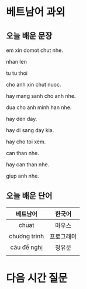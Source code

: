 # 베트남어 과외

## 오늘 배운 문장

em xin domot chut nhe.

nhan len

tu tu thoi

cho anh xin chut nuoc.

hay mang sanh cho anh nhe.

dua cho anh minh han nhe.

hay den day.

hay di sang day kia.

hay cho toi xem.

can than nhe.

hay can than nhe.

giup anh nhe.









## 오늘 배운 단어
| 베트남어 | 한국어 |
|:--:|:--:|
|chuat|마우스|
|chương trình|프로그래머|
|câu đề nghị|청유문|
|||


# 다음 시간 질문
